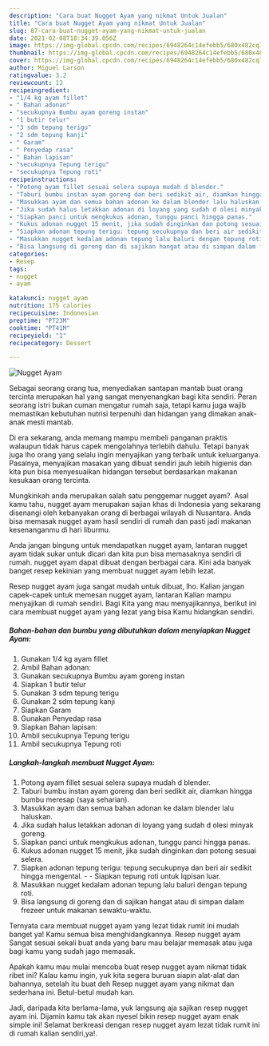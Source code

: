 ```yaml
---
description: "Cara buat Nugget Ayam yang nikmat Untuk Jualan"
title: "Cara buat Nugget Ayam yang nikmat Untuk Jualan"
slug: 87-cara-buat-nugget-ayam-yang-nikmat-untuk-jualan
date: 2021-02-08T18:34:39.056Z
image: https://img-global.cpcdn.com/recipes/6948264c14efebb5/680x482cq70/nugget-ayam-foto-resep-utama.jpg
thumbnail: https://img-global.cpcdn.com/recipes/6948264c14efebb5/680x482cq70/nugget-ayam-foto-resep-utama.jpg
cover: https://img-global.cpcdn.com/recipes/6948264c14efebb5/680x482cq70/nugget-ayam-foto-resep-utama.jpg
author: Miguel Larson
ratingvalue: 3.2
reviewcount: 13
recipeingredient:
- "1/4 kg ayam fillet"
- " Bahan adonan"
- "secukupnya Bumbu ayam goreng instan"
- "1 butir telur"
- "3 sdm tepung terigu"
- "2 sdm tepung kanji"
- " Garam"
- " Penyedap rasa"
- " Bahan lapisan"
- "secukupnya Tepung terigu"
- "secukupnya Tepung roti"
recipeinstructions:
- "Potong ayam fillet sesuai selera supaya mudah d blender."
- "Taburi bumbu instan ayam goreng dan beri sedikit air, diamkan hingga bumbu meresap (saya seharian)."
- "Masukkan ayam dan semua bahan adonan ke dalam blender lalu haluskan."
- "Jika sudah halus letakkan adonan di loyang yang sudah d olesi minyak goreng."
- "Siapkan panci untuk mengkukus adonan, tunggu panci hingga panas."
- "Kukus adonan nugget 15 menit, jika sudah dinginkan dan potong sesuai selera."
- "Siapkan adonan tepung terigu: tepung secukupnya dan beri air sedikit hingga mengental.  Siapkan tepung roti untuk lqpisan luar."
- "Masukkan nugget kedalam adonan tepung lalu baluri dengan tepung roti."
- "Bisa langsung di goreng dan di sajikan hangat atau di simpan dalam frezeer untuk makanan sewaktu-waktu."
categories:
- Resep
tags:
- nugget
- ayam

katakunci: nugget ayam 
nutrition: 175 calories
recipecuisine: Indonesian
preptime: "PT23M"
cooktime: "PT41M"
recipeyield: "1"
recipecategory: Dessert

---
```



![Nugget Ayam](https://img-global.cpcdn.com/recipes/6948264c14efebb5/680x482cq70/nugget-ayam-foto-resep-utama.jpg)

Sebagai seorang orang tua, menyediakan santapan mantab buat orang tercinta merupakan hal yang sangat menyenangkan bagi kita sendiri. Peran seorang istri bukan cuman mengatur rumah saja, tetapi kamu juga wajib memastikan kebutuhan nutrisi terpenuhi dan hidangan yang dimakan anak-anak mesti mantab.

Di era  sekarang, anda memang mampu membeli panganan praktis walaupun tidak harus capek mengolahnya terlebih dahulu. Tetapi banyak juga lho orang yang selalu ingin menyajikan yang terbaik untuk keluarganya. Pasalnya, menyajikan masakan yang dibuat sendiri jauh lebih higienis dan kita pun bisa menyesuaikan hidangan tersebut berdasarkan makanan kesukaan orang tercinta. 



Mungkinkah anda merupakan salah satu penggemar nugget ayam?. Asal kamu tahu, nugget ayam merupakan sajian khas di Indonesia yang sekarang disenangi oleh kebanyakan orang di berbagai wilayah di Nusantara. Anda bisa memasak nugget ayam hasil sendiri di rumah dan pasti jadi makanan kesenanganmu di hari liburmu.

Anda jangan bingung untuk mendapatkan nugget ayam, lantaran nugget ayam tidak sukar untuk dicari dan kita pun bisa memasaknya sendiri di rumah. nugget ayam dapat dibuat dengan berbagai cara. Kini ada banyak banget resep kekinian yang membuat nugget ayam lebih lezat.

Resep nugget ayam juga sangat mudah untuk dibuat, lho. Kalian jangan capek-capek untuk memesan nugget ayam, lantaran Kalian mampu menyajikan di rumah sendiri. Bagi Kita yang mau menyajikannya, berikut ini cara membuat nugget ayam yang lezat yang bisa Kamu hidangkan sendiri.

<!--inarticleads1-->

##### Bahan-bahan dan bumbu yang dibutuhkan dalam menyiapkan Nugget Ayam:

1. Gunakan 1/4 kg ayam fillet
1. Ambil  Bahan adonan:
1. Gunakan secukupnya Bumbu ayam goreng instan
1. Siapkan 1 butir telur
1. Gunakan 3 sdm tepung terigu
1. Gunakan 2 sdm tepung kanji
1. Siapkan  Garam
1. Gunakan  Penyedap rasa
1. Siapkan  Bahan lapisan:
1. Ambil secukupnya Tepung terigu
1. Ambil secukupnya Tepung roti




<!--inarticleads2-->

##### Langkah-langkah membuat Nugget Ayam:

1. Potong ayam fillet sesuai selera supaya mudah d blender.
1. Taburi bumbu instan ayam goreng dan beri sedikit air, diamkan hingga bumbu meresap (saya seharian).
1. Masukkan ayam dan semua bahan adonan ke dalam blender lalu haluskan.
1. Jika sudah halus letakkan adonan di loyang yang sudah d olesi minyak goreng.
1. Siapkan panci untuk mengkukus adonan, tunggu panci hingga panas.
1. Kukus adonan nugget 15 menit, jika sudah dinginkan dan potong sesuai selera.
1. Siapkan adonan tepung terigu: tepung secukupnya dan beri air sedikit hingga mengental. -  - Siapkan tepung roti untuk lqpisan luar.
1. Masukkan nugget kedalam adonan tepung lalu baluri dengan tepung roti.
1. Bisa langsung di goreng dan di sajikan hangat atau di simpan dalam frezeer untuk makanan sewaktu-waktu.




Ternyata cara membuat nugget ayam yang lezat tidak rumit ini mudah banget ya! Kamu semua bisa menghidangkannya. Resep nugget ayam Sangat sesuai sekali buat anda yang baru mau belajar memasak atau juga bagi kamu yang sudah jago memasak.

Apakah kamu mau mulai mencoba buat resep nugget ayam nikmat tidak ribet ini? Kalau kamu ingin, yuk kita segera buruan siapin alat-alat dan bahannya, setelah itu buat deh Resep nugget ayam yang nikmat dan sederhana ini. Betul-betul mudah kan. 

Jadi, daripada kita berlama-lama, yuk langsung aja sajikan resep nugget ayam ini. Dijamin kamu tak akan nyesel bikin resep nugget ayam enak simple ini! Selamat berkreasi dengan resep nugget ayam lezat tidak rumit ini di rumah kalian sendiri,ya!.

